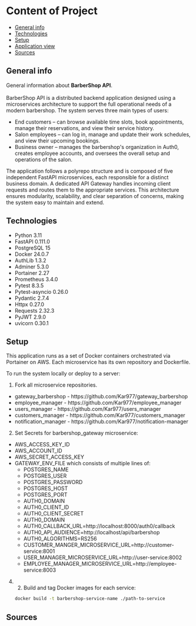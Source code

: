 # Content of Project
* [General info](#general-info)
* [Technologies](#technologies)
* [Setup](#setup)
* [Application view](#application-view)
* [Sources](#sources)

## General info
General information about <b>BarberShop API</b>.<br><br>
BarberShop API is a distributed backend application designed using a microservices architecture to support the full operational needs of a modern barbershop. 
The system serves three main types of users:
<ul>
<li>End customers – can browse available time slots, book appointments, manage their reservations, and view their service history.</li>
<li>Salon employees – can log in, manage and update their work schedules, and view their upcoming bookings.</li>
<li>Business owner – manages the barbershop's organization in Auth0, creates employee accounts, and oversees the overall setup and operations of the salon.</li>
</ul>
  
The application follows a polyrepo structure and is composed of five independent FastAPI microservices, each responsible for a distinct business domain. A dedicated API Gateway handles incoming client requests and routes them to the appropriate services.
This architecture ensures modularity, scalability, and clear separation of concerns, making the system easy to maintain and extend.


## Technologies
<ul>
<li>Python 3.11</li>
<li>FastAPI 0.111.0</li>
<li>PostgreSQL 15</li>
<li>Docker 24.0.7</li>
<li>AuthLib 1.3.2</li>
<li>Adminer 5.3.0</li>
<li>Portainer 2.27</li>
<li>Prometheus 3.4.0</li>
<li>Pytest 8.3.5</li>
<li>Pytest-asyncio 0.26.0</li>
<li>Pydantic 2.7.4</li>
<li>Httpx 0.27.0</li>
<li>Requests 2.32.3</li>
<li>PyJWT 2.9.0</li>
<li>uvicorn 0.30.1</li>
</ul>

## Setup

This application runs as a set of Docker containers orchestrated via Portainer on AWS. Each microservice has its own repository and Dockerfile.

To run the system locally or deploy to a server:

1. Fork all microservice repositories.
<ul>
  <li>gateway_barbershop - https://github.com/Kar977/gateway_barbershop</li>
  <li>employee_manager - https://github.com/Kar977/employee_manager</li>
  <li>users_manager - https://github.com/Kar977/users_manager</li>
  <li>customers_manager - https://github.com/Kar977/customers_manager</li>
  <li>notification_manager - https://github.com/Kar977/notification-manager</li>
</ul>

2. Set Secrets for barbershop_gateway microservice:
- AWS_ACCESS_KEY_ID
- AWS_ACCOUNT_ID
- AWS_SECRET_ACCESS_KEY
- GATEWAY_ENV_FILE which consists of multiple lines of:
  - POSTGRES_NAME
  - POSTGRES_USER
  - POSTGRES_PASSWORD
  - POSTGRES_HOST
  - POSTGRES_PORT
  - AUTH0_DOMAIN
  - AUTH0_CLIENT_ID
  - AUTH0_CLIENT_SECRET
  - AUTH0_DOMAIN
  - AUTH0_CALLBACK_URL=http://localhost:8000/auth0/callback
  - AUTH0_API_AUDIENCE=http://localhost/api/barbershop
  - AUTH0_ALGORITHMS=RS256
  - CUSTOMER_MANGER_MICROSERVICE_URL=http://customer-service:8001
  - USER_MANAGER_MICROSERVICE_URL=http://user-service:8002
  - EMPLOYEE_MANAGER_MICROSERVICE_URL=http://employee-service:8003
   
4. 2. Build and tag Docker images for each service:
   ```bash
   docker build -t barbershop-service-name ./path-to-service


## Sources

